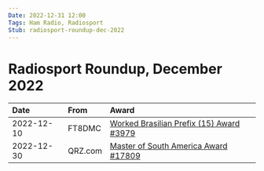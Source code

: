 ```yaml
---
Date: 2022-12-31 12:00
Tags: Ham Radio, Radiosport
Stub: radiosport-roundup-dec-2022
---
```


# Radiosport Roundup, December 2022

|Date|From|Award|
|:-|:-|:-|
|2022-12-10|FT8DMC|[Worked Brasilian Prefix (15) Award #3979](https://mihobu.github.io/mihobu.omg.lol/weblog/2022/12/radiosport-roundup-dec-2022/ft8dmc-wbpa-ii-3979-1210.jpg)|
|2022-12-30|QRZ.com|[Master of South America Award #17809](https://mihobu.github.io/mihobu.omg.lol/weblog/2022/12/radiosport-roundup-dec-2022/qrz-msa-17809-1230.png)|


